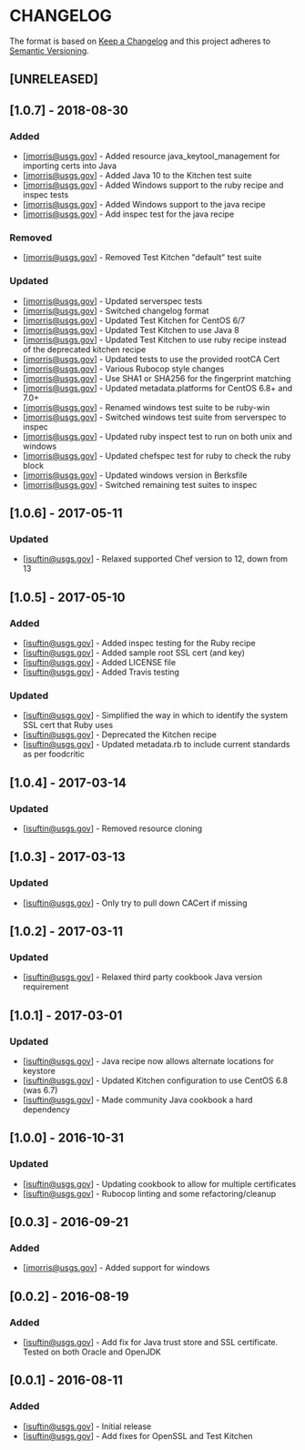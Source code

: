 # CHANGELOG

The format is based on [Keep a Changelog](http://keepachangelog.com/)
and this project adheres to [Semantic Versioning](http://semver.org/).

## [UNRELEASED]

## [1.0.7] - 2018-08-30
### Added
- [jmorris@usgs.gov] - Added resource java_keytool_management for importing certs into Java
- [jmorris@usgs.gov] - Added Java 10 to the Kitchen test suite
- [jmorris@usgs.gov] - Added Windows support to the ruby recipe and inspec tests
- [jmorris@usgs.gov] - Added Windows support to the java recipe
- [jmorris@usgs.gov] - Add inspec test for the java recipe
### Removed
- [jmorris@usgs.gov] - Removed Test Kitchen "default" test suite
### Updated
- [jmorris@usgs.gov] - Updated serverspec tests
- [jmorris@usgs.gov] - Switched changelog format
- [jmorris@usgs.gov] - Updated Test Kitchen for CentOS 6/7
- [jmorris@usgs.gov] - Updated Test Kitchen to use Java 8
- [jmorris@usgs.gov] - Updated Test Kitchen to use ruby recipe instead of the deprecated kitchen recipe
- [jmorris@usgs.gov] - Updated tests to use the provided rootCA Cert
- [jmorris@usgs.gov] - Various Rubocop style changes
- [jmorris@usgs.gov] - Use SHA1 or SHA256 for the fingerprint matching
- [jmorris@usgs.gov] - Updated metadata.platforms for CentOS 6.8+ and 7.0+
- [jmorris@usgs.gov] - Renamed windows test suite to be ruby-win
- [jmorris@usgs.gov] - Switched windows test suite from serverspec to inspec
- [jmorris@usgs.gov] - Updated ruby inspect test to run on both unix and windows
- [jmorris@usgs.gov] - Updated chefspec test for ruby to check the ruby block
- [jmorris@usgs.gov] - Updated windows version in Berksfile
- [jmorris@usgs.gov] - Switched remaining test suites to inspec

## [1.0.6] - 2017-05-11
### Updated
- [isuftin@usgs.gov] - Relaxed supported Chef version to 12, down from 13

## [1.0.5] - 2017-05-10
### Added
- [isuftin@usgs.gov] - Added inspec testing for the Ruby recipe
- [isuftin@usgs.gov] - Added sample root SSL cert (and key)
- [isuftin@usgs.gov] - Added LICENSE file
- [isuftin@usgs.gov] - Added Travis testing
### Updated
- [isuftin@usgs.gov] - Simplified the way in which to identify the system SSL cert that Ruby uses
- [isuftin@usgs.gov] - Deprecated the Kitchen recipe
- [isuftin@usgs.gov] - Updated metadata.rb to include current standards as per foodcritic

## [1.0.4] - 2017-03-14
### Updated
- [isuftin@usgs.gov] - Removed resource cloning

## [1.0.3] - 2017-03-13
### Updated
- [isuftin@usgs.gov] - Only try to pull down CACert if missing

## [1.0.2] - 2017-03-11
### Updated
- [isuftin@usgs.gov] - Relaxed third party cookbook Java version requirement

## [1.0.1] - 2017-03-01
### Updated
- [isuftin@usgs.gov] - Java recipe now allows alternate locations for keystore
- [isuftin@usgs.gov] - Updated Kitchen configuration to use CentOS 6.8 (was 6.7)
- [isuftin@usgs.gov] - Made community Java cookbook a hard dependency

## [1.0.0] - 2016-10-31
### Updated
- [isuftin@usgs.gov] - Updating cookbook to allow for multiple certificates
- [isuftin@usgs.gov] - Rubocop linting and some refactoring/cleanup

## [0.0.3] - 2016-09-21
### Added
- [jmorris@usgs.gov] - Added support for windows

## [0.0.2] - 2016-08-19
### Added
- [isuftin@usgs.gov] - Add fix for Java trust store and SSL certificate. Tested on both Oracle and OpenJDK

## [0.0.1] - 2016-08-11
### Added
- [isuftin@usgs.gov] - Initial release
- [isuftin@usgs.gov] - Add fixes for OpenSSL and Test Kitchen
